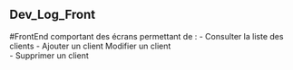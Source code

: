 ## Dev_Log_Front
#FrontEnd comportant des écrans permettant de : 
    - Consulter la liste des clients 
    - Ajouter un client Modifier un client  
    - Supprimer un client
